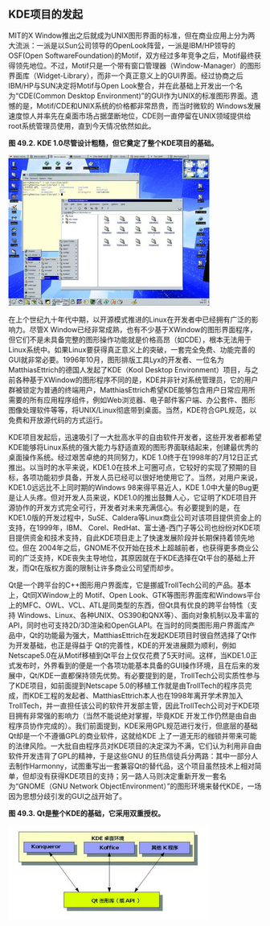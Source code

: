 ## KDE项目的发起

MIT的X
Window推出之后就成为UNIX图形界面的标准，但在商业应用上分为两大流派：一派是以Sun公司领导的OpenLook阵营，一派是IBM/HP领导的OSF(Open
SoftwareFoundation)的Motif，双方经过多年竞争之后，Motif最终获得领先地位。不过，Motif只是一个带有窗口管理器（Window-Manager）的图形界面库（Widget-Library），而非一个真正意义上的GUI界面。经过协商之后IBM/HP与SUN决定将Motif与Open
Look整合，并在此基础上开发出一个名为“CDE(Common Desktop
Environment)”的GUI作为UNIX的标准图形界面。遗憾的是，Motif/CDE和UNIX系统的价格都非常昂贵，而当时微软的
Windows发展速度惊人并率先在桌面市场占据垄断地位，CDE则一直停留在UNIX领域提供给root系统管理员使用，直到今天情况依然如此。

**图 49.2. KDE 1.0尽管设计粗糙，但它奠定了整个KDE项目的基础。**

![KDE 1.0尽管设计粗糙，但它奠定了整个KDE项目的基础。](images/gk/2.jpg)

在上个世纪九十年代中期，以开源模式推进的Linux在开发者中已经拥有广泛的影响力。尽管X
Window已经非常成熟，也有不少基于XWindow的图形界面程序，但它们不是未具备完整的图形操作功能就是价格高昂（如CDE），根本无法用于
Linux系统中。如果Linux要获得真正意义上的突破，一套完全免费、功能完善的GUI就非常必要。1996年10月，图形排版工具Lyx的开发者、一位名为MatthiasEttrich的德国人发起了KDE（Kool
Desktop
Environment）项目，与之前各种基于XWindow的图形程序不同的是，KDE并非针对系统管理员，它的用户群被锁定为普通的终端用户，MatthiasEttrich希望KDE能够包含用户日常应用所需要的所有应用程序组件，例如Web浏览器、电子邮件客户端、办公套件、图形图像处理软件等等，将UNIX/Linux彻底带到桌面。当然，KDE符合GPL规范，以免费和开放源代码的方式运行。

KDE项目发起后，迅速吸引了一大批高水平的自由软件开发者，这些开发者都希望KDE能够将Linux系统的强大能力与舒适直观的图形界面联结起来，创建最优秀的桌面操作系统。经过艰苦卓绝的共同努力，KDE
1.0终于在1998年的7月12日正式推出。以当时的水平来说，KDE1.0在技术上可圈可点，它较好的实现了预期的目标，各项功能初步具备，开发人员已经可以很好地使用它了。当然，对用户来说，KDE1.0远远比不上同时期的Windows
98来得平易近人，KDE
1.0中大量的Bug更是让人头疼。但对开发人员来说，KDE1.0的推出鼓舞人心，它证明了KDE项目开源协作的开发方式完全可行，开发者对未来充满信心。有必要提到的是，在KDE1.0版的开发过程中，SuSE、Caldera等Linux商业公司对该项目提供资金上的支持，在1999年，IBM、
Corel、RedHat、富士通-西门子等公司也纷纷对KDE项目提供资金和技术支持，自此KDE项目走上了快速发展阶段并长期保持着领先地位。但在
2004年之后，GNOME不仅开始在技术上超越前者，也获得更多商业公司的广泛支持，KDE丧失主导地位，其原因就在于KDE选择在Qt平台的基础上开发，而Qt在版权方面的限制让许多商业公司望而却步。

Qt是一个跨平台的C++图形用户界面库，它是挪威TrollTech公司的产品。基本上，Qt同XWindow上的
Motif、Open
Look、GTK等图形界面库和Windows平台上的MFC、OWL、VCL、ATL是同类型的东西，但Qt具有优良的跨平台特性（支持
Windows、Linux、各种UNIX、OS390和QNX等）、面向对象机制以及丰富的API，同时也可支持2D/3D渲染和OpenGLAPI。在当时的同类图形用户界面库产品中，Qt的功能最为强大，MatthiasEttrich在发起KDE项目时很自然选择了Qt作为开发基础，也正是得益于
Qt的完善性，KDE的开发进展颇为顺利，例如Netscape5.0在从Motif移植到Qt平台上仅仅花费了5天时间。这样，当KDE1.0正式发布时，外界看到的便是一个各项功能基本具备的GUI操作环境，且在后来的发展中，Qt/KDE一直都保持领先优势。有必要提到的是，TrollTech公司实质性参与了KDE项目，如前面提到Netscape
5.0的移植工作就是由TrollTech的程序员完成，而KDE工程的发起者、MatthiasEttrich本人也在1998年离开学术界加入
TrollTech，并一直担任该公司的软件开发部主管，因此TrollTech公司对于KDE项目拥有非常强的影响力（当然不能说绝对掌握，毕竟KDE
开发工作仍然是由自由程序员协作完成的）。我们前面提到，KDE采用GPL规范进行发行，但底层的基础Qt却是一个不遵循GPL的商业软件，这就给KDE
上了一道无形的枷锁并带来可能的法律风险。一大批自由程序员对KDE项目的决定深为不满，它们认为利用非自由软件开发违背了GPL的精神，于是这些GNU
的狂热信徒兵分两路：其中一部分人去制作Harmonny，试图重写出一套兼容Qt的替代品，这个项目虽然技术上相对简单，但却没有获得KDE项目的支持；另一路人马则决定重新开发一套名为“GNOME（GNU
Network
ObjectEnvironment）”的图形环境来替代KDE，一场因为思想分歧引发的GUI之战开始了。

**图 49.3. Qt是整个KDE的基础，它采用双重授权。**

![Qt是整个KDE的基础，它采用双重授权。](images/gk/3.jpg)
